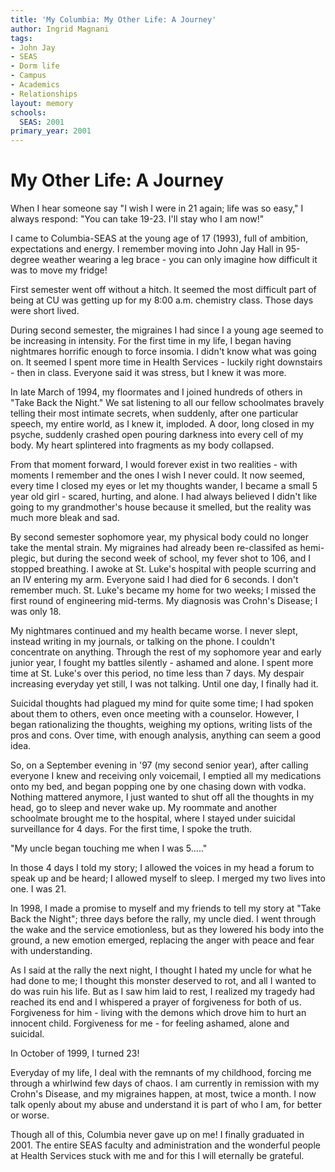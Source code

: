 ```yaml
---
title: 'My Columbia: My Other Life: A Journey'
author: Ingrid Magnani
tags:
- John Jay
- SEAS
- Dorm life
- Campus
- Academics
- Relationships
layout: memory
schools:
  SEAS: 2001
primary_year: 2001
---
```

# My Other Life: A Journey

When I hear someone say "I wish I were in 21 again; life was so easy," I always respond: "You can take 19-23. I'll stay who I am now!"

I came to Columbia-SEAS at the young age of 17 (1993), full of ambition, expectations and energy. I remember moving  into John Jay Hall in 95-degree weather wearing a leg brace - you can only imagine how difficult it was to move my fridge!

First semester went off without a hitch.  It seemed the most difficult part of being at CU was getting up for my 8:00 a.m. chemistry class.  Those days were short lived.

During second semester, the migraines I had since I a young age seemed to be increasing in intensity.  For the first time in my life, I began having nightmares horrific enough to force insomia.  I didn't know what was going on.  It seemed I spent more time in Health Services - luckily right downstairs - then in class. Everyone said it was stress, but I knew it was more.

In late March of 1994, my floormates and I joined hundreds of others in "Take Back the Night."  We sat listening to all our fellow schoolmates bravely telling their most intimate secrets, when suddenly, after one particular speech, my entire world, as I knew it, imploded.  A door, long closed in my psyche, suddenly crashed open pouring darkness into every cell of my body. My heart splintered into fragments as my body collapsed.

From that moment forward, I would forever exist in two realities - with moments I remember and the ones I wish I never could.  It now seemed, every time I closed my eyes or let my thoughts wander, I became a small 5 year old girl - scared, hurting, and alone.  I had always believed I didn't like going to my grandmother's house because it smelled, but the reality was much more bleak and sad.

By second semester sophomore year, my physical body could no longer take the mental strain.  My migraines had already been re-classifed as hemi-plegic, but during the second week of school, my fever shot to 106, and I stopped breathing.  I awoke at St. Luke's hospital with people scurring and an IV entering my arm.  Everyone said I had died for 6 seconds. I don't remember much.  St. Luke's became my home for two weeks; I missed the first round of engineering mid-terms. My diagnosis was Crohn's Disease; I was only 18.

My nightmares continued and my health became worse.  I never slept, instead writing in my journals, or talking on the phone.  I couldn't concentrate on anything. Through the rest of my sophomore year and early junior year, I fought my battles silently - ashamed and alone.  I spent more time at St. Luke's over this period, no time less than 7 days. My despair increasing everyday yet still, I was not talking.  Until one day, I finally had it.

Suicidal thoughts had plagued my mind for quite some time; I had spoken about them to others, even once meeting with a counselor.  However, I began rationalizing the thoughts, weighing my options, writing lists of the pros and cons.  Over time, with enough analysis, anything can seem a good idea.

So, on a September evening in '97 (my second senior year), after calling everyone I knew and receiving only voicemail, I emptied all my medications onto my bed, and began popping one by one chasing down with vodka.  Nothing mattered anymore, I just wanted to shut off all the thoughts in my head, go to sleep and never wake up. My roommate and another schoolmate brought me to the hospital, where I stayed under suicidal surveillance for 4 days.  For the first time, I spoke the truth.

"My uncle began touching me when I was 5....."

In those 4 days I told my story; I allowed the voices in my head a forum to speak up and be heard; I allowed myself to sleep.  I merged my two lives into one. I was 21.

In 1998, I made a promise to myself and my friends to tell my story at "Take Back the Night"; three days before the rally, my uncle died. I went through the wake and the service emotionless, but as they lowered his body into the ground, a new emotion emerged, replacing the anger with peace and fear with understanding.

As I said at the rally the next night, I thought I hated my uncle for what he had done to me; I thought this monster deserved to rot, and all I wanted to do was ruin his life.  But as I saw him laid to rest, I realized my tragedy had reached its end and I whispered a prayer of forgiveness for both of us.  Forgiveness for him -  living with the demons which drove him to hurt an innocent child. Forgiveness for me - for feeling ashamed, alone and suicidal.

In October of 1999, I turned 23!

Everyday of my life, I deal with the remnants of my childhood, forcing me through a whirlwind few days of chaos.  I am currently in remission with my Crohn's Disease, and my migraines happen, at most, twice a month. I now talk openly about my abuse and understand it is part of who I am, for better or worse.

Though all of this, Columbia never gave up on me! I finally graduated in 2001.   The entire SEAS faculty and administration and the wonderful people at Health Services stuck with me and for this I will eternally be grateful.
